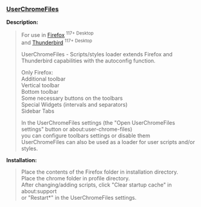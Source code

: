 ### [UserChromeFiles](https://raw.githubusercontent.com/VitaliyVstyle/VitaliyVstyle.github.io/main/UserChromeFiles/UserChromeFiles.zip)

**Description:**  
> For use in [Firefox](https://www.mozilla.org/firefox/all) <sup>117+ Desktop</sup>  
> and [Thunderbird](https://www.thunderbird.net/thunderbird/all) <sup>117+ Desktop</sup>  
> 
> UserChromeFiles - Scripts/styles loader extends Firefox and Thunderbird capabilities with the autoconfig function.  
> 
> Only Firefox:  
>  Additional toolbar  
>  Vertical toolbar  
>  Bottom toolbar   
>  Some necessary buttons on the toolbars  
>  Special Widgets (intervals and separators)  
>  Sidebar Tabs  
> 
> In the UserChromeFiles settings (the "Open UserChromeFiles settings" button or about:user-chrome-files)  
> you can configure toolbars settings or disable them  
> UserChromeFiles can also be used as a loader for user scripts and/or styles.  

**Installation:**  
> Place the contents of the Firefox folder in installation directory.  
> Place the chrome folder in profile directory.  
> After changing/adding scripts, click "Clear startup cache" in about:support  
> or "Restart*" in the UserChromeFiles settings.  

